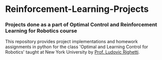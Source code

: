 # Reinforcement-Learning-Projects

### Projects done as a part of Optimal Control and Reinforcement Learning for Robotics course
This repository provides project implementations and homework assignments in python for the class 'Optimal and Learning Control for Robotics' taught at New York University by [Prof. Ludovic Righetti](https://engineering.nyu.edu/faculty/ludovic-righetti). 

